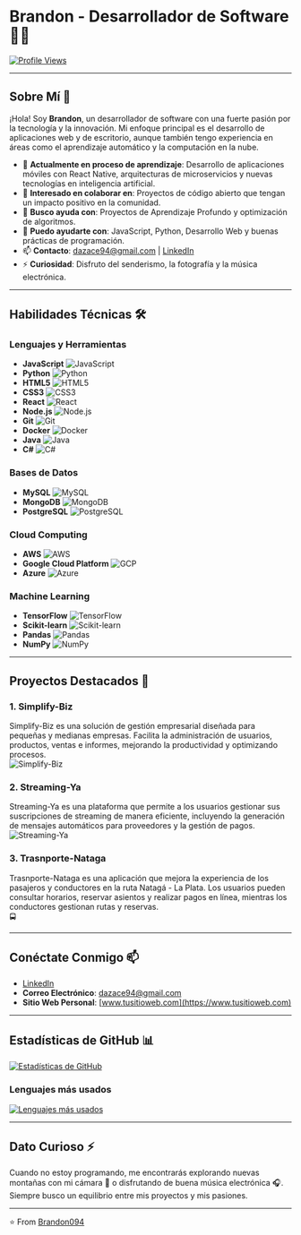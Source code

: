 # Brandon - Desarrollador de Software 👨‍💻

[![Profile Views](https://komarev.com/ghpvc/?username=Brandon094&style=flat)](https://github.com/Brandon094)

---

## Sobre Mí 👋

¡Hola! Soy **Brandon**, un desarrollador de software con una fuerte pasión por la tecnología y la innovación. Mi enfoque principal es el desarrollo de aplicaciones web y de escritorio, aunque también tengo experiencia en áreas como el aprendizaje automático y la computación en la nube.

- 🌱 **Actualmente en proceso de aprendizaje**: Desarrollo de aplicaciones móviles con React Native, arquitecturas de microservicios y nuevas tecnologías en inteligencia artificial.
- 👯 **Interesado en colaborar en**: Proyectos de código abierto que tengan un impacto positivo en la comunidad.
- 🤔 **Busco ayuda con**: Proyectos de Aprendizaje Profundo y optimización de algoritmos.
- 💬 **Puedo ayudarte con**: JavaScript, Python, Desarrollo Web y buenas prácticas de programación.
- 📫 **Contacto**: [dazace94@gmail.com](mailto:dazace94@gmail.com) | [LinkedIn](https://www.linkedin.com/in/tu-perfil)
- ⚡ **Curiosidad**: Disfruto del senderismo, la fotografía y la música electrónica.

---

## Habilidades Técnicas 🛠️

### Lenguajes y Herramientas

- **JavaScript** ![JavaScript](https://img.shields.io/badge/JavaScript-F7DF1E?logo=javascript&logoColor=black)
- **Python** ![Python](https://img.shields.io/badge/Python-3776AB?logo=python&logoColor=white)
- **HTML5** ![HTML5](https://img.shields.io/badge/HTML5-E34F26?logo=html5&logoColor=white)
- **CSS3** ![CSS3](https://img.shields.io/badge/CSS3-1572B6?logo=css3&logoColor=white)
- **React** ![React](https://img.shields.io/badge/React-61DAFB?logo=react&logoColor=black)
- **Node.js** ![Node.js](https://img.shields.io/badge/Node.js-339933?logo=node-dot-js&logoColor=white)
- **Git** ![Git](https://img.shields.io/badge/Git-F05032?logo=git&logoColor=white)
- **Docker** ![Docker](https://img.shields.io/badge/Docker-2496ED?logo=docker&logoColor=white)
- **Java** ![Java](https://img.shields.io/badge/Java-ED8B00?logo=java&logoColor=white)
- **C#** ![C#](https://img.shields.io/badge/C%23-239120?logo=c-sharp&logoColor=white)

### Bases de Datos

- **MySQL** ![MySQL](https://img.shields.io/badge/MySQL-4479A1?logo=mysql&logoColor=white)
- **MongoDB** ![MongoDB](https://img.shields.io/badge/MongoDB-47A248?logo=mongodb&logoColor=white)
- **PostgreSQL** ![PostgreSQL](https://img.shields.io/badge/PostgreSQL-4169E1?logo=postgresql&logoColor=white)

### Cloud Computing

- **AWS** ![AWS](https://img.shields.io/badge/AWS-232F3E?logo=amazon-aws&logoColor=white)
- **Google Cloud Platform** ![GCP](https://img.shields.io/badge/Google_Cloud-4285F4?logo=google-cloud&logoColor=white)
- **Azure** ![Azure](https://img.shields.io/badge/Azure-0089D6?logo=microsoft-azure&logoColor=white)

### Machine Learning

- **TensorFlow** ![TensorFlow](https://img.shields.io/badge/TensorFlow-FF6F00?logo=tensorflow&logoColor=white)
- **Scikit-learn** ![Scikit-learn](https://img.shields.io/badge/Scikit_learn-F7931E?logo=scikit-learn&logoColor=white)
- **Pandas** ![Pandas](https://img.shields.io/badge/Pandas-150458?logo=pandas&logoColor=white)
- **NumPy** ![NumPy](https://img.shields.io/badge/NumPy-013243?logo=numpy&logoColor=white)

---

## Proyectos Destacados 🚀

### 1. **Simplify-Biz**  
Simplify-Biz es una solución de gestión empresarial diseñada para pequeñas y medianas empresas. Facilita la administración de usuarios, productos, ventas e informes, mejorando la productividad y optimizando procesos.  
![Simplify-Biz](https://github.com/user-attachments/assets/ef8fbbbb-475c-4f40-9359-fb5f62dcc121)  

### 2. **Streaming-Ya**  
Streaming-Ya es una plataforma que permite a los usuarios gestionar sus suscripciones de streaming de manera eficiente, incluyendo la generación de mensajes automáticos para proveedores y la gestión de pagos.  
![Streaming-Ya](https://github.com/user-attachments/assets/ee2fdf51-aef7-42c9-a742-166cfc3ce8ea)

### 3. **Trasnporte-Nataga**  
Trasnporte-Nataga es una aplicación que mejora la experiencia de los pasajeros y conductores en la ruta Natagá - La Plata. Los usuarios pueden consultar horarios, reservar asientos y realizar pagos en línea, mientras los conductores gestionan rutas y reservas.  
🚍

---

## Conéctate Conmigo 📫

- [LinkedIn](https://www.linkedin.com/in/tu-perfil)  
- **Correo Electrónico**: [dazace94@gmail.com](mailto:dazace94@gmail.com)  
- **Sitio Web Personal**: [www.tusitioweb.com](https://www.tusitioweb.com)

---

## Estadísticas de GitHub 📊

[![Estadísticas de GitHub](https://github-readme-stats.vercel.app/api?username=Brandon094&show_icons=true&theme=default)](https://github.com/Brandon094)

### Lenguajes más usados

[![Lenguajes más usados](https://github-readme-stats.vercel.app/api/top-langs/?username=Brandon094&layout=compact&theme=default)](https://github.com/Brandon094)

---

## Dato Curioso ⚡

Cuando no estoy programando, me encontrarás explorando nuevas montañas con mi cámara 📸 o disfrutando de buena música electrónica 🎧. Siempre busco un equilibrio entre mis proyectos y mis pasiones.

---

⭐️ From [Brandon094](https://github.com/Brandon094)
